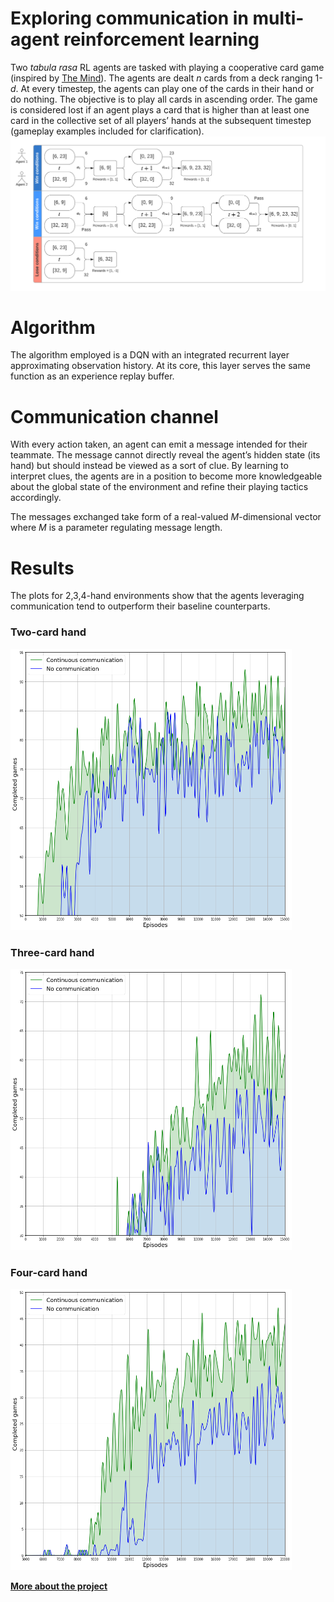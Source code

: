 # Exploring communication in multi-agent reinforcement learning #
Two *tabula rasa* RL agents are tasked with playing a cooperative card game (inspired by [The Mind](https://boardgamegeek.com/boardgame/244992/mind)). The agents are dealt *n* cards from a deck ranging 1-*d*. At every timestep, the agents can play one of the cards in their hand or do nothing. The objective is to play all cards in ascending order. The game is considered lost if an agent plays a card that is higher than at least one card in the collective set of all players’ hands at the subsequent timestep (gameplay examples included for clarification).
<img src="https://raw.githubusercontent.com/nitrus96/RL_TheMind/master/assets/game_examples.png" width="800">

# Algorithm #
The algorithm employed is a DQN with an integrated recurrent layer approximating observation history. At its core, this layer serves the same function as an experience replay buffer.

# Communication channel #
With every action taken, an agent can emit a message intended for their teammate. The message cannot directly reveal the agent’s hidden state (its hand) but should instead be viewed as a sort of clue. By learning to interpret clues, the agents are in a position to become more knowledgeable about the global state of the environment and refine their playing tactics accordingly.

The messages exchanged take form of a real-valued *M*-dimensional vector where *M* is a parameter regulating message length.

# Results #
The plots for 2,3,4-hand environments show that the agents leveraging communication tend to outperform their baseline counterparts.

### Two-card hand ###
<img src="https://raw.githubusercontent.com/nitrus96/RL_TheMind/master/assets/2cards.png" width="450" height="450"/>

### Three-card hand ###
<img src="https://raw.githubusercontent.com/nitrus96/RL_TheMind/master/assets/3cards.png" width="450" height="450"/>

### Four-card hand ###
<img src="https://raw.githubusercontent.com/nitrus96/RL_TheMind/master/assets/4cards.png" width="450" height="450"/>

[**More about the project**](http://uu.diva-portal.org/smash/record.jsf?pid=diva2%3A1436997&dswid=2715 "Project")
